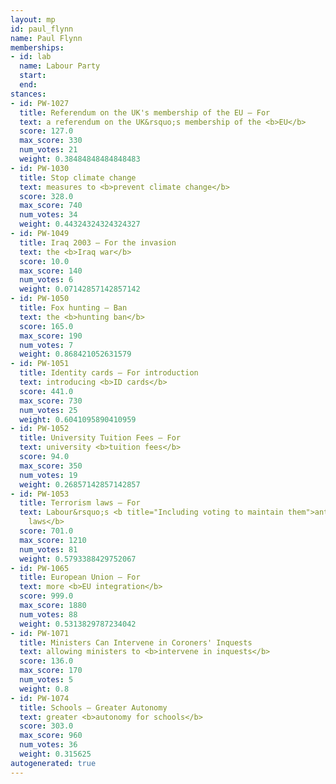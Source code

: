 ```yaml
---
layout: mp
id: paul_flynn
name: Paul Flynn
memberships:
- id: lab
  name: Labour Party
  start: 
  end: 
stances:
- id: PW-1027
  title: Referendum on the UK's membership of the EU — For
  text: a referendum on the UK&rsquo;s membership of the <b>EU</b>
  score: 127.0
  max_score: 330
  num_votes: 21
  weight: 0.38484848484848483
- id: PW-1030
  title: Stop climate change
  text: measures to <b>prevent climate change</b>
  score: 328.0
  max_score: 740
  num_votes: 34
  weight: 0.44324324324324327
- id: PW-1049
  title: Iraq 2003 — For the invasion
  text: the <b>Iraq war</b>
  score: 10.0
  max_score: 140
  num_votes: 6
  weight: 0.07142857142857142
- id: PW-1050
  title: Fox hunting — Ban
  text: the <b>hunting ban</b>
  score: 165.0
  max_score: 190
  num_votes: 7
  weight: 0.868421052631579
- id: PW-1051
  title: Identity cards — For introduction
  text: introducing <b>ID cards</b>
  score: 441.0
  max_score: 730
  num_votes: 25
  weight: 0.6041095890410959
- id: PW-1052
  title: University Tuition Fees — For
  text: university <b>tuition fees</b>
  score: 94.0
  max_score: 350
  num_votes: 19
  weight: 0.26857142857142857
- id: PW-1053
  title: Terrorism laws — For
  text: Labour&rsquo;s <b title="Including voting to maintain them">anti-terrorism
    laws</b>
  score: 701.0
  max_score: 1210
  num_votes: 81
  weight: 0.5793388429752067
- id: PW-1065
  title: European Union — For
  text: more <b>EU integration</b>
  score: 999.0
  max_score: 1880
  num_votes: 88
  weight: 0.5313829787234042
- id: PW-1071
  title: Ministers Can Intervene in Coroners' Inquests
  text: allowing ministers to <b>intervene in inquests</b>
  score: 136.0
  max_score: 170
  num_votes: 5
  weight: 0.8
- id: PW-1074
  title: Schools — Greater Autonomy
  text: greater <b>autonomy for schools</b>
  score: 303.0
  max_score: 960
  num_votes: 36
  weight: 0.315625
autogenerated: true
---
```


